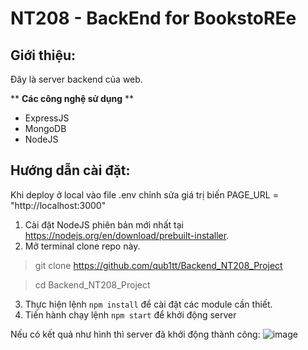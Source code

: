 # NT208 - BackEnd for BookstoREe

## Giới thiệu:
Đây là server backend của web.

** **Các công nghệ sử dụng** **
- ExpressJS
- MongoDB
- NodeJS

## Hướng dẫn cài đặt:
Khi deploy ở local vào file .env chỉnh sửa giá trị biến PAGE_URL = "http://localhost:3000"
1. Cài đặt NodeJS phiên bản mới nhất tại https://nodejs.org/en/download/prebuilt-installer.
2. Mở terminal clone repo này.
> git clone https://github.com/qub1tt/Backend_NT208_Project

> cd Backend_NT208_Project
3. Thực hiện lệnh `npm install` để cài đặt các module cần thiết.
4. Tiến hành chạy lệnh `npm start` để khởi động server

Nếu có kết quả như hình thì server đã khởi động thành công:
![image](https://github.com/qub1tt/Backend_NT208_Project/assets/91910146/92511b6e-65ae-4b49-b16a-c04f819807a9)
